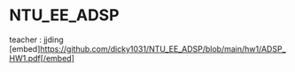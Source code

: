 # NTU_EE_ADSP
teacher : jjding\
[embed]https://github.com/dicky1031/NTU_EE_ADSP/blob/main/hw1/ADSP_HW1.pdf[/embed]
